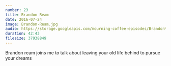 ```yaml
---
number: 23
title: Brandon Ream
date: 2016-07-24
image: Brandon-Ream.jpg
audio: https://storage.googleapis.com/mourning-coffee-episodes/Brandon%20Ream%20Release.mp3: 
duration: 42:43
filesize: 37938849 
---
```


Brandon ream joins me to talk about leaving your old life behind to pursue your dreams
